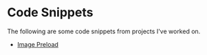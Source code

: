 # Code Snippets

The following are some code snippets from projects I've worked on.

- [Image Preload](https://github.com/0o0chris0o0/code-snippets/image-preload)